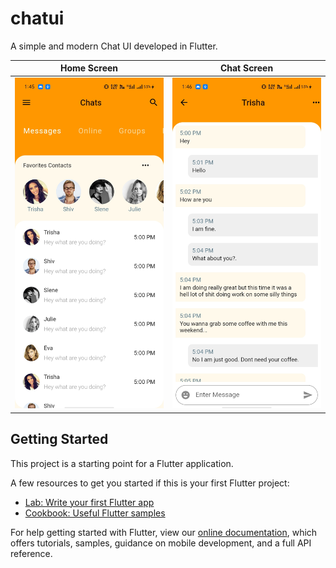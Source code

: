 # chatui

A simple and modern Chat UI developed in Flutter.


| Home Screen  |  Chat Screen |
|--------------|--------------|
| <img src="assets/screen1.jpg">  |  <img src="assets/screen2.jpg"> |



## Getting Started

This project is a starting point for a Flutter application.

A few resources to get you started if this is your first Flutter project:

- [Lab: Write your first Flutter app](https://flutter.dev/docs/get-started/codelab)
- [Cookbook: Useful Flutter samples](https://flutter.dev/docs/cookbook)

For help getting started with Flutter, view our
[online documentation](https://flutter.dev/docs), which offers tutorials,
samples, guidance on mobile development, and a full API reference.
